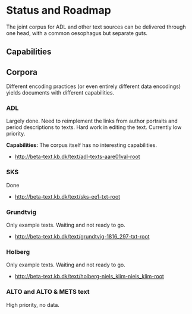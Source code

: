 # Status and Roadmap

The joint corpus for ADL and other text sources can be delivered
through one head, with a common oesophagus but separate guts.

## Capabilities



## Corpora

Different encoding practices (or even entirely different data
encodings) yields documents with different capabilities.

### ADL

Largely done. Need to reimplement the links from author portraits and
period descriptions to texts. Hard work in editing the text. Currently
low priority.

__Capabilities:__ The corpus itself has no interesting capabilities.

* http://beta-text.kb.dk/text/adl-texts-aare01val-root

### SKS

Done

* http://beta-text.kb.dk/text/sks-ee1-txt-root

### Grundtvig

Only example texts. Waiting and not ready to go.

* http://beta-text.kb.dk/text/grundtvig-1816_297-txt-root

### Holberg

Only example texts. Waiting and not ready to go.

* http://beta-text.kb.dk/text/holberg-niels_klim-niels_klim-root

### ALTO and ALTO & METS text

High priority, no data.

